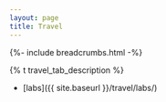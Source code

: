 ```yaml
---
layout: page
title: Travel
---
```

{%- include breadcrumbs.html -%}

{% t travel_tab_description %}

- [labs]({{ site.baseurl }}/travel/labs/)
